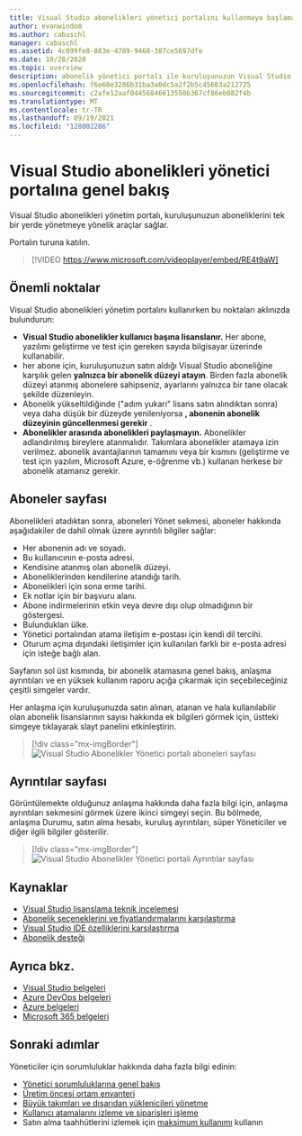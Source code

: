 ```yaml
---
title: Visual Studio abonelikleri yönetici portalını kullanmaya başlama | Visual Studio 'Nde
author: evanwindom
ms.author: cabuschl
manager: cabuschl
ms.assetid: 4c099fe8-883e-4789-9468-387ce5697dfe
ms.date: 10/28/2020
ms.topic: overview
description: abonelik yönetici portalı ile kuruluşunuzun Visual Studio aboneliklerini yönetmeye nasıl başlaleyeceğinizi öğrenin.
ms.openlocfilehash: f6e68e3286b31ba3a0dc5a2f2b5c45683a212725
ms.sourcegitcommit: c2afe12aaf04456846613550b367cf86eb082f4b
ms.translationtype: MT
ms.contentlocale: tr-TR
ms.lasthandoff: 09/19/2021
ms.locfileid: "128002286"
---
```

# <a name="overview-of-the-visual-studio-subscriptions-administrator-portal"></a>Visual Studio abonelikleri yönetici portalına genel bakış

Visual Studio abonelikleri yönetim portalı, kuruluşunuzun aboneliklerini tek bir yerde yönetmeye yönelik araçlar sağlar. 

Portalın turuna katılın.

> [!VIDEO https://www.microsoft.com/videoplayer/embed/RE4t9aW]

## <a name="important-considerations"></a>Önemli noktalar
Visual Studio abonelikleri yönetim portalını kullanırken bu noktaları aklınızda bulundurun:
- **Visual Studio abonelikler kullanıcı başına lisanslanır.** Her abone, yazılımı geliştirme ve test için gereken sayıda bilgisayar üzerinde kullanabilir.
- her abone için, kuruluşunuzun satın aldığı Visual Studio aboneliğine karşılık gelen **yalnızca bir abonelik düzeyi atayın**. Birden fazla abonelik düzeyi atanmış abonelere sahipseniz, ayarlarını yalnızca bir tane olacak şekilde düzenleyin.
- Abonelik yükseltildiğinde ("adım yukarı" lisans satın alındıktan sonra) veya daha düşük bir düzeyde yenileniyorsa **, abonenin abonelik düzeyinin güncellenmesi gerekir** .
- **Abonelikler arasında abonelikleri paylaşmayın.** Abonelikler adlandırılmış bireylere atanmalıdır.  Takımlara abonelikler atamaya izin verilmez.  abonelik avantajlarının tamamını veya bir kısmını (geliştirme ve test için yazılım, Microsoft Azure, e-öğrenme vb.) kullanan herkese bir abonelik atamanız gerekir.

## <a name="the-subscribers-page"></a>Aboneler sayfası
Abonelikleri atadıktan sonra, aboneleri Yönet sekmesi, aboneler hakkında aşağıdakiler de dahil olmak üzere ayrıntılı bilgiler sağlar:
- Her abonenin adı ve soyadı.
- Bu kullanıcının e-posta adresi.
- Kendisine atanmış olan abonelik düzeyi.
- Aboneliklerinden kendilerine atandığı tarih.
- Abonelikleri için sona erme tarihi.
- Ek notlar için bir başvuru alanı.
- Abone indirmelerinin etkin veya devre dışı olup olmadığının bir göstergesi.
- Bulundukları ülke.
- Yönetici portalından atama iletişim e-postası için kendi dil tercihi.
- Oturum açma dışındaki iletişimler için kullanılan farklı bir e-posta adresi için isteğe bağlı alan.

Sayfanın sol üst kısmında, bir abonelik atamasına genel bakış, anlaşma ayrıntıları ve en yüksek kullanım raporu açığa çıkarmak için seçebileceğiniz çeşitli simgeler vardır.

Her anlaşma için kuruluşunuzda satın alınan, atanan ve hala kullanılabilir olan abonelik lisanslarının sayısı hakkında ek bilgileri görmek için, üstteki simgeye tıklayarak slayt panelini etkinleştirin.
> [!div class="mx-imgBorder"]
> ![Visual Studio Abonelikler Yönetici portalı aboneleri sayfası](_img/using-admin-portal/subscribers-page.png "Aboneler sayfasında türe göre abonelik sayıları gösterilir.")

## <a name="the-details-page"></a>Ayrıntılar sayfası
Görüntülemekte olduğunuz anlaşma hakkında daha fazla bilgi için, anlaşma ayrıntıları sekmesini görmek üzere ikinci simgeyi seçin. Bu bölmede, anlaşma Durumu, satın alma hesabı, kuruluş ayrıntıları, süper Yöneticiler ve diğer ilgili bilgiler gösterilir.
> [!div class="mx-imgBorder"]
> ![Visual Studio Abonelikler Yönetici portalı Ayrıntılar sayfası](_img/using-admin-portal/details-page.png "Ayrıntılar sayfası, süper yöneticilerinizin adları da dahil olmak üzere anlaşmanız hakkındaki bilgileri görüntüler.")

## <a name="resources"></a>Kaynaklar
- [Visual Studio lisanslama teknik incelemesi](https://visualstudio.microsoft.com/wp-content/uploads/2019/06/Visual-Studio-Licensing-Whitepaper-May-2019.pdf)
- [Abonelik seçeneklerini ve fiyatlandırmalarını karşılaştırma](https://visualstudio.microsoft.com/vs/pricing)
- [Visual Studio IDE özelliklerini karşılaştırma](https://visualstudio.microsoft.com/vs/compare)
- [Abonelik desteği](https://visualstudio.microsoft.com/subscriptions/support/)

## <a name="see-also"></a>Ayrıca bkz.
- [Visual Studio belgeleri](/visualstudio/)
- [Azure DevOps belgeleri](/azure/devops/)
- [Azure belgeleri](/azure/)
- [Microsoft 365 belgeleri](/microsoft-365/)

## <a name="next-steps"></a>Sonraki adımlar
Yöneticiler için sorumluluklar hakkında daha fazla bilgi edinin:
- [Yönetici sorumluluklarına genel bakış](admin-responsibilities.md)
- [Üretim öncesi ortam envanteri](admin-inventory.md)
- [Büyük takımları ve dışarıdan yüklenicileri yönetme](manage-teams.md)
- [Kullanıcı atamalarını izleme ve siparişleri işleme](assignments-orders.md)
- Satın alma taahhütlerini izlemek için [maksimum kullanımı](maximum-usage.md) kullanın

